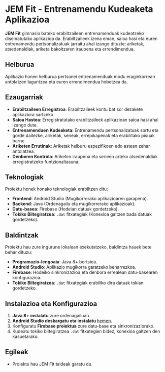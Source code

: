 
# JEM Fit - Entrenamendu Kudeaketa Aplikazioa

**JEM Fit** gimnasio bateko erabiltzaileen entrenamenduak kudeatzeko diseinatutako aplikazioa da. Erabiltzaileek izena eman, saioa hasi eta euren entrenamendu pertsonalizatuak jarraitu ahal izango dituzte: ariketak, atsedenaldiak, ariketa bakoitzaren iraupena eta errendimendua.

## Helburua
Aplikazio honen helburua pertsonei entrenamenduak modu eraginkorrean antolatzen laguntzea eta euren errendimendua hobetzea da.

## Ezaugarriak
- **Erabiltzaileen Erregistroa**: Erabiltzaileek kontu bat sor dezakete aplikaziora sartzeko.
- **Saioa Hastea**: Erregistratutako erabiltzaileek aplikazioan saioa hasi ahal izango dute.
- **Entrenamenduen Kudeaketa**: Entrenamendu pertsonalizatuak sortu eta gorde daitezke, ariketak, serieak, errepikapenak eta erabilitako pisuak barne.
- **Ariketen Errutinak**: Ariketak helburu espezifikoen edo astean zehar antolatzea.
- **Denboren Kontrola**: Ariketen iraupena eta serieen arteko atsedenaldiak erregistratzeko funtzionaltasuna.

## Teknologiak
Proiektu honek honako teknologiak erabiltzen ditu:
- **Frontend**: Android Studio (Mugikorrerako aplikazioaren garapena).
- **Backend**: Java (Ordenagailu eta mugikorrerako aplikazioak).
- **Datu-basea**: Firebase (Hodeian datuak gordetzeko).
- **Tokiko Biltegiratzea**: `.dat` fitxategiak (Konexioa galtzen bada datuak gordetzeko).

## Baldintzak
Proiektu hau zure ingurune lokalean exekutatzeko, baldintza hauek bete behar dituzu:
- **Programazio-lengoaia**: Java 8+ bertsioa.
- **Android Studio**: Aplikazio mugikorra garatzeko beharrezkoa.
- **Firebase**: Hodeiko sinkronizazioa eta denbora errealean datu-basearen konfigurazioa.
- **Tokiko Biltegiratzea**: `.dat` fitxategiak erabiliko dira datuak tokian gordetzeko.

## Instalazioa eta Konfigurazioa
1. **Java 8+ instalatu** zure ordenagailuan.
2. **Android Studio deskargatu eta instalatu** [hemen](https://developer.android.com/studio).
3. Konfiguratu **Firebase proiektua** zure datu-base eta sinkronizaziorako.
4. Kudeatu tokiko biltegiratzea `.dat` fitxategien bidez, konexioa galtzen den kasuetarako.

## Egileak
- Proiektu hau JEM Fit taldeak garatu du.
